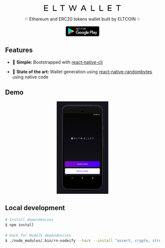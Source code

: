 <div align="center">
  <p>
    <img src="assets/logo.png" width="250" />
  </p>
  <p>
    ✨ Ethereum and ERC20 tokens wallet built by ELTCOIN ✨
  </p>
  <p>
  <a href="https://play.google.com/store/apps/details?id=tech.eltcoin.eltwallet">
    <img src="assets/google-play.png" width="110"/>
  </a>
  </p>
</div>

## Features

* 🔩 <strong>Simple: </strong>Bootstrapped with
  [react-native-cli](https://github.com/facebook/react-native)

* 💯 <strong>State of the art: </strong> Wallet generation using
  [react-native-randombytes](https://github.com/mvayngrib/react-native-randombytes)
  using native code

## Demo

<div align="center">
  <img src="assets/demo.gif" height="300" />
</div>

## Local development

```bash
# Install dependencies
$ npm install

# Hack for NodeJS dependencies
$ ./node_modules/.bin/rn-nodeify --hack --install "assert, crypto, stream, events, vm"
```
